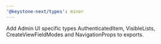 ```yaml
---
'@keystone-next/types': minor
---
```


Add Admin UI specific types AuthenticatedItem, VisibleLists, CreateViewFieldModes and NavigationProps to exports.
